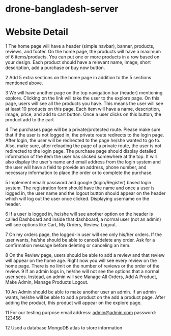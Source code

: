 # drone-bangladesh-server
# Website Detail

1 The home page will have a header (simple navbar), banner, products, reviews,
and footer. On the home page, the products will have a maximum of 6
items/products. You can put one or more products in a row based on your design.
Each product should have a relevant name, image, short description, add a
purchase or buy now button.

2 Add 5 extra sections on the home page in addition to the 5 sections mentioned
above.

3 We will have another page on the top navigation bar (header) mentioning
explore. Clicking on the link will take the user to the explore page. On this
page, users will see all the products you have. This means the user will see at
least 10 products on this page. Each item will have a name, description, image,
price, and add to cart button. Once a user clicks on this button, the product
add to the cart

4 The purchases page will be a private/protected route. Please make sure that if
the user is not logged in, the private route redirects to the login page. After
login, the user will be redirected to the page he/she wanted to go to. Also,
make sure, after reloading the page of a private route, the user is not
redirected to the login page. The purchase page should display detailed
information of the item the user has clicked somewhere at the top. It will also
display the user's name and email address from the login system and the user
will have a field to provide an address, phone number, and necessary information
to place the order or to complete the purchase.

5 Implement email/ password and google (login/Register) based login system. The
registration form should have the name and once a user is logged in, the user
name and the logout button should appear on the header which will log out the
user once clicked. Displaying username on the header.

6 If a user is logged in, he/she will see another option on the header is called
Dashboard and inside that dashboard, a normal user (not an admin) will see
options like Cart, My Orders, Review, Logout.

7 On my orders page, the logged-in user will see only his/her orders. If the
user wants, he/she should be able to cancel/delete any order. Ask for a
confirmation message before deleting or canceling an item.

8 On the Review page, users should be able to add a review and that review will
appear on the home age. Right now you will see every review on the home page.
There is no limit on the number of reviews or the order of the review. 9 If an
admin logs in, he/she will not see the options that a normal user sees. Instead,
an admin will see Manage All Orders, Add A Product, Make Admin, Manage Products
Logout.

10 An Admin should be able to make another user an admin. If an admin wants,
he/she will be able to add a product on the add a product page. After adding the
product, this product will appear on the explore page.

11 For our testing purpose email address: admin@admin.com password: 123456

12 Used a database MongoDB atlas to store information
